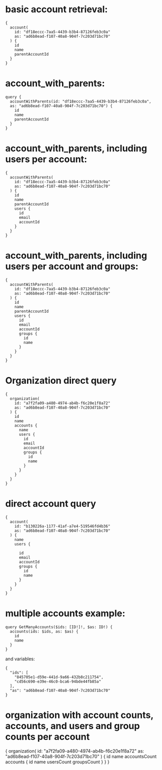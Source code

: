 # basic account retrieval:

    {
      account(
        id: "df18eccc-7aa5-4439-b3b4-87126feb3c0a"
        as: "ad6b8ead-f107-40a8-904f-7c203d71bc70"
      ) {
        id
        name
        parentAccountId
      }
    }

# account_with_parents:

    query {
      accountWithParents(id: "df18eccc-7aa5-4439-b3b4-87126feb3c0a", 
      as: "ad6b8ead-f107-40a8-904f-7c203d71bc70") {
        id
        name
        parentAccountId
      }
    }

# account_with_parents, including users per account:

    {
      accountWithParents(
        id: "df18eccc-7aa5-4439-b3b4-87126feb3c0a"
        as: "ad6b8ead-f107-40a8-904f-7c203d71bc70"
      ) {
        id
        name
        parentAccountId
        users {
          id
          email
          accountId
        }
      }
    }

# account_with_parents, including users per account and groups:
    {
      accountWithParents(
        id: "df18eccc-7aa5-4439-b3b4-87126feb3c0a"
        as: "ad6b8ead-f107-40a8-904f-7c203d71bc70"
      ) {
        id
        name
        parentAccountId
        users {
          id
          email
          accountId
          groups {
            id
            name
          }
        }
      }
    }

# Organization direct query
    {
      organization(
        id: "a7f2fa09-a480-4974-ab4b-f6c20e1f8a72"
        as: "ad6b8ead-f107-40a8-904f-7c203d71bc70"
      ) {
        id
        name
        accounts {
          name
          users {
            id
            email
            accountId
            groups {
              id
              name
            }
          }
        }
      }
    }

# direct account query
    {
      account(
        id: "b130226a-1177-41af-a7e4-519546fd4b36"
        as: "ad6b8ead-f107-40a8-904f-7c203d71bc70"
      ) {
        name
        users {

          id
          email
          accountId
          groups {
            id
            name
          }
        }
      }
    }

# multiple accounts example:
    query GetManyAccounts($ids: [ID!]!, $as: ID!) {
      accounts(ids: $ids, as: $as) {
        id
        name
      }
    }

and variables:

    {
      "ids": [
        "845705e1-d59e-441d-9a66-432b8c211754",
        "cd56c690-e39e-46c0-bca6-94bde44fb85a"
      ],
      "as": "ad6b8ead-f107-40a8-904f-7c203d71bc70"
    }

# organization with account counts, accounts, and users and group counts per account
{
  organization(
    id: "a7f2fa09-a480-4974-ab4b-f6c20e1f8a72"
    as: "ad6b8ead-f107-40a8-904f-7c203d71bc70"
  ) {
    id
    name
    accountsCount
    accounts {
      id
      name
      usersCount
      groupsCount
    }
  }
}
